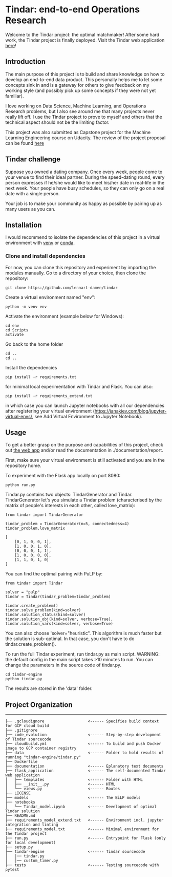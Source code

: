 # Tindar: end-to-end Operations Research

Welcome to the Tindar project: the optimal matchmaker! After some hard work, the Tindar project is finally
deployed. Visit the Tindar web application [here](https://tindar-engine-yvx7vohkaa-ez.a.run.app/)!

## Introduction
The main purpose of this project is to build and share knowledge on how to develop
an end-to-end data product. This personally helps me to let some concepts sink in
and is a gateway for others to give feedback on my working style (and possibly pick up
some concepts if they were not yet familiar).

I love working on Data Science, Machine Learning, and Operations Research problems,
but I also see around me that many projects never really lift off. I use the Tindar project
to prove to myself and others that the technical aspect should not be the
limiting factor.

This project was also submitted as Capstone project for the Machine Learning Engineering course on Udacity.
The review of the project proposal can be found [here](https://review.udacity.com/#!/reviews/2338879)

## Tindar challenge
Suppose you owned a dating company. Once every week, people come to your venue to find their
ideal partner. During the speed-dating round, every person expresses if he/she would like
to meet his/her date in real-life in the next week. Your people have busy schedules,
so they can only go on a real date with a single person.

Your job is to make your community as happy as possible by pairing up as many users as
you can.

## Installation
I would recommend to isolate the dependencies of this project in a virtual environment with [venv](https://packaging.python.org/guides/installing-using-pip-and-virtual-environments/) or [conda](https://docs.conda.io/projects/conda/en/latest/user-guide/tasks/manage-environments.html).

### Clone and install dependencies
For now, you can clone this repository and experiment by importing the modules manually. Go to a directory of your choice, then clone the repository:
```
git clone https://github.com/lennart-damen/tindar
```
Create a virtual environment named "env":
```
python -m venv env
```
Activate the environment (example below for Windows):
```
cd env
cd Scripts
activate
```
Go back to the home folder
```
cd ..
cd ..
```
Install the dependencies
```
pip install -r requirements.txt
```
for minimal local experimentation with Tindar and Flask. You can also:
```
pip install -r requirements_extend.txt
```
in which case you can launch Jupyter notebooks with all our dependencies after registering your virtual environment (https://janakiev.com/blog/jupyter-virtual-envs/, see Add Virtual Environment to Jupyter Notebook).

## Usage
To get a better grasp on the purpose and capabilities of this project, check out [the web app](http://tindar-engine-xs-chx6ixua2q-ew.a.run.app) and/or read the documentation in ./documentation/report.

First, make sure your virtual environment is still activated and you are in the repository home.

To experiment with the Flask app locally on port 8080:
```
python run.py
```

Tindar.py contains two objects: TindarGenerator and Tindar.
TindarGenerator let's you simulate a Tindar problem (characterised by the matrix of people's interests in each other, called love_matrix):
```
from tindar import TindarGenerator

tindar_problem = TindarGenerator(n=5, connectedness=4)
tindar_problem.love_matrix

[
    [0, 1, 0, 0, 1],
    [1, 0, 0, 1, 0],
    [0, 0, 0, 1, 1],
    [1, 0, 0, 0, 0],
    [1, 1, 0, 1, 0]
]

```
You can find the optimal pairing with PuLP by:
```
from tindar import Tindar

solver = "pulp"
tindar = Tindar(tindar_problem=tindar_problem)

tindar.create_problem()
tindar.solve_problem(kind=solver)
tindar.solution_status(kind=solver)
tindar.solution_obj(kind=solver, verbose=True),
tindar.solution_vars(kind=solver, verbose=True)
```

You can also choose 'solver="heuristic". This algorithm is much faster but the solution is sub-optimal.
In that case, you don't have to do tindar.create_problem().

To run the full Tindar experiment, run tindar.py as main script.
WARNING: the default config in the main script takes >10 minutes to run. You can change the parameters in the source code of tindar.py.
```
cd tindar-engine
python tindar.py
```

The results are stored in the 'data' folder.

## Project Organization
------------

    ├── .gcloudignore                   <------ Specifies build context for GCP cloud build
    ├── .gitignore
    ├── code_evolution                  <------ Step-by-step development of Tindar sourcecode
    ├── cloudbuild.yml                  <------ To build and push Docker image to GCP container registry
    ├── data                            <------ Folder to hold results of running "tindar-engine/tindar.py"
    ├── Dockerfile
    ├── documentation                   <------ Eplanatory text documents
    ├── flask_application               <------ The self-documented Tindar web application
    │   ├── templates                   <------ Folder with HTML
    │   ├── __init__.py                 <------ HTML
    │   └── views.py                    <------ Routes
    ├── LICENSE
    ├── models                          <------ The BiLP models
    ├── notebooks
    │   └── Tindar_model.ipynb          <------ Development of optimal Tindar solution
    ├── README.md
    ├── requirements_model_extend.txt   <------ Environment incl. jupyter integration and linting
    ├── requirements_model.txt          <------ Minimal environment for the Tindar project
    ├── run.py                          <------ Entrypoint for Flask (only for local development)
    ├── setup.py
    ├── tindar-engine                   <------ Tindar sourcecode
    │   │── tindar.py
    │   │── custom_timer.py
    ├── tests                           <------ Testing sourcecode with pytest

